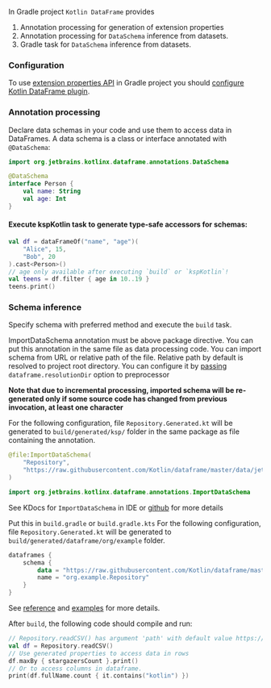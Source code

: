 [//]: # (title: Data Schemas in Gradle projects)

<!---IMPORT org.jetbrains.kotlinx.dataframe.samples.api.Schemas-->

In Gradle project `Kotlin DataFrame` provides
1. Annotation processing for generation of extension properties
2. Annotation processing for `DataSchema` inference from datasets.  
3. Gradle task for `DataSchema` inference from datasets.

### Configuration

To use [extension properties API](extensionPropertiesApi.md) in Gradle project you should [configure Kotlin DataFrame plugin](installation.md#gradle-plugin-configuration).

### Annotation processing
Declare data schemas in your code and use them to access data in DataFrames.
A data schema is a class or interface annotated with `@DataSchema`:
```kotlin
import org.jetbrains.kotlinx.dataframe.annotations.DataSchema

@DataSchema
interface Person {
    val name: String
    val age: Int
}
```

#### Execute kspKotlin task to generate type-safe accessors for schemas: 

<!---FUN useProperties-->

```kotlin
val df = dataFrameOf("name", "age")(
    "Alice", 15,
    "Bob", 20
).cast<Person>()
// age only available after executing `build` or `kspKotlin`!
val teens = df.filter { age in 10..19 }
teens.print()
```

<!---END-->

### Schema inference
Specify schema with preferred method and execute the `build` task.

<tabs>
<tab title="Method 1. Annotation processing">

ImportDataSchema annotation must be above package directive. You can put this annotation in the same file as data processing code. You can import schema from URL or relative path of the file. Relative path by default is resolved to project root directory. You can configure it by [passing](https://kotlinlang.org/docs/ksp-quickstart.html#pass-options-to-processors) `dataframe.resolutionDir` option to preprocessor 

**Note that due to incremental processing, imported schema will be re-generated only if some source code has changed from previous invocation, at least one character**

For the following configuration, file `Repository.Generated.kt` will be generated to `build/generated/ksp/` folder in the same package as file containing the annotation.

```kotlin
@file:ImportDataSchema(
    "Repository",
    "https://raw.githubusercontent.com/Kotlin/dataframe/master/data/jetbrains_repositories.csv",
)

import org.jetbrains.kotlinx.dataframe.annotations.ImportDataSchema
```

See KDocs for `ImportDataSchema` in  IDE or [github](ttps://github.com/Kotlin/dataframe/tree/master/src/main/kotlin/org/jetbrains/kotlinx/dataframe/annotations/ImportDataSchema.kt) for more details

</tab>

<tab title="Method 2. Gradle task">

Put this in `build.gradle` or `build.gradle.kts`
For the following configuration, file `Repository.Generated.kt` will be generated to `build/generated/dataframe/org/example` folder.

```kotlin
dataframes {
    schema {
        data = "https://raw.githubusercontent.com/Kotlin/dataframe/master/data/jetbrains_repositories.csv"
        name = "org.example.Repository"
    }
}
```

See [reference](gradleReference.md) and [examples](gradleReference.md#examples) for more details.

</tab>
</tabs>

After `build`, the following code should compile and run:

<!---FUN useInferredSchema-->

```kotlin
// Repository.readCSV() has argument 'path' with default value https://raw.githubusercontent.com/Kotlin/dataframe/master/data/jetbrains_repositories.csv
val df = Repository.readCSV()
// Use generated properties to access data in rows
df.maxBy { stargazersCount }.print()
// Or to access columns in dataframe.
print(df.fullName.count { it.contains("kotlin") })
```

<!---END-->

